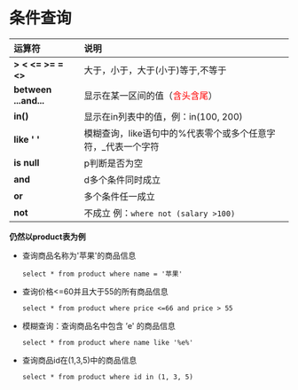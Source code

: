 # 条件查询

| 运算符                              | 说明                                                         |
| :---------------------------------- | :----------------------------------------------------------- |
| **\>    \<    <=    >=    =    <>** | 大于，小于，大于(小于)等于,不等于                            |
| **between      ...and...**          | 显示在某一区间的值（<font color="red">含头含尾</font>）      |
| **in()**                            | 显示在in列表中的值，例：in(100, 200)                         |
| **like ' '**                        | 模糊查询，like语句中的%代表零个或多个任意字符，_代表一个字符 |
| **is null**                         | p判断是否为空                                                |
| **and**                             | d多个条件同时成立                                            |
| **or**                              | 多个条件任一成立                                             |
| **not**                             | 不成立    例：`where not (salary >100)`                      |



**仍然以product表为例**

* 查询商品名称为'苹果'的商品信息

  `select * from product where name = '苹果'`

* 查询价格<=60并且大于55的所有商品信息

  `select * from product where price <=66 and price > 55`

* 模糊查询：查询商品名中包含 ’e' 的商品信息

  `select * from product where name like '%e%'`

* 查询商品id在(1,3,5)中的商品信息

  `select * from product where id in (1, 3, 5)`